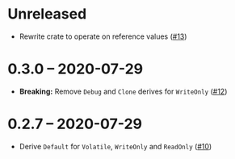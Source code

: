 # Unreleased

- Rewrite crate to operate on reference values ([#13](https://github.com/rust-osdev/volatile/pull/13))

# 0.3.0 – 2020-07-29

- **Breaking:** Remove `Debug` and `Clone` derives for `WriteOnly` ([#12](https://github.com/rust-osdev/volatile/pull/12))

# 0.2.7 – 2020-07-29

- Derive `Default` for `Volatile`, `WriteOnly` and `ReadOnly` ([#10](https://github.com/embed-rs/volatile/pull/10))
